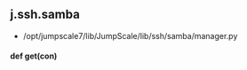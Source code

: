 ## j.ssh.samba

- /opt/jumpscale7/lib/JumpScale/lib/ssh/samba/manager.py

#### def get(con) 

    

